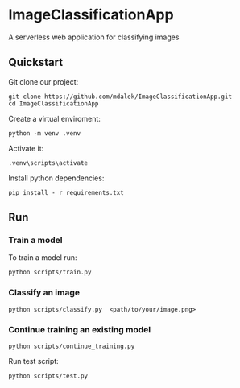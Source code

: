 # ImageClassificationApp
A serverless web application for classifying images

## Quickstart

Git clone our project:

```shell
git clone https://github.com/mdalek/ImageClassificationApp.git
cd ImageClassificationApp
```


Create a virtual enviroment:

```shell
python -m venv .venv
```

Activate it:

```shell
.venv\scripts\activate
```

Install python dependencies:

```shell
pip install - r requirements.txt
```

## Run

### Train a model

To train a model run:

```shell
python scripts/train.py
```

### Classify an image

```shell
python scripts/classify.py  <path/to/your/image.png>
```

### Continue training an existing model

```shell
python scripts/continue_training.py
```


Run test script:
```shell
python scripts/test.py
```